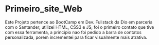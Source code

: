 # Primeiro_site_Web
Este Projeto pertence ao BootCamp em Dev. Fullstack da Dio em parceria com o Santander, utilizei HTML, CSS3 e JS, foi o primeiro contato que tive com essa ferramenta, a principio nao foi pedido a barra de contatos personalizada, porem incrementei para ficar visualmente mais atrativa.
